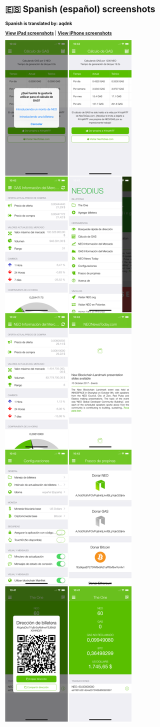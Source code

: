 # 🇪🇸 Spanish (español) screenshots

**Spanish is translated by: aqdnk**

[**View iPad screenshots**](../iPad/spanish-screenshots.md) | [**View iPhone screenshots**](../iPhone/spanish-screenshots.md)

<img src="screen-gas-calculation-options.png" width="200" alt="Cálculo de GAS - Escoge un método"> <img src="screen-gas-calculation.png" width="200" alt="Cálculo de GAS"> <img src="screen-gas-market-info.png" width="200" alt="GAS Información del Mercado"> <img src="screen-menu.png" width="200" alt="Neodius"> <img src="screen-neo-market-info.png" width="200" alt="NEO Información del Mercado"> <img src="screen-neo-news-today.png" width="200" alt="NEO News Today"> <img src="screen-settings.png" width="200" alt="Configuraciones"> <img src="screen-tip-jar.png" width="200" alt="Frasco de propinas"> <img src="screen-wallet-qr-code.png" width="200" alt="Billeteras actuales - Compartir dirección"> <img src="screen-wallet.png" width="200" alt="Billeteras actuales">